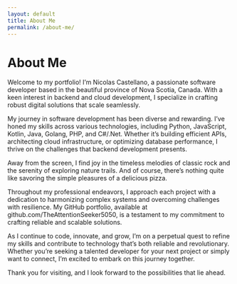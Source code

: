 ```yaml
---
layout: default
title: About Me
permalink: /about-me/
---
```


<div id="about-me">
    <h1>About Me</h1>
    <p>
    Welcome to my portfolio! I’m Nicolas Castellano, a passionate software developer based in the beautiful province of Nova Scotia, Canada. With a keen interest in backend and cloud development, I specialize in crafting robust digital solutions that scale seamlessly.
    </p>
    <p>
    My journey in software development has been diverse and rewarding. I’ve honed my skills across various technologies, including Python, JavaScript, Kotlin, Java, Golang, PHP, and C#/.Net. Whether it’s building efficient APIs, architecting cloud infrastructure, or optimizing database performance, I thrive on the challenges that backend development presents.
    </p>
    <p>
    Away from the screen, I find joy in the timeless melodies of classic rock and the serenity of exploring nature trails. And of course, there’s nothing quite like savoring the simple pleasures of a delicious pizza.
    </p>
    <p>
    Throughout my professional endeavors, I approach each project with a dedication to harmonizing complex systems and overcoming challenges with resilience. My GitHub portfolio, available at github.com/TheAttentionSeeker5050, is a testament to my commitment to crafting reliable and scalable solutions.
    </p>
    <p>
    As I continue to code, innovate, and grow, I’m on a perpetual quest to refine my skills and contribute to technology that’s both reliable and revolutionary. Whether you’re seeking a talented developer for your next project or simply want to connect, I’m excited to embark on this journey together.
    </p>
    <p>
    Thank you for visiting, and I look forward to the possibilities that lie ahead.
    </p>

</div>